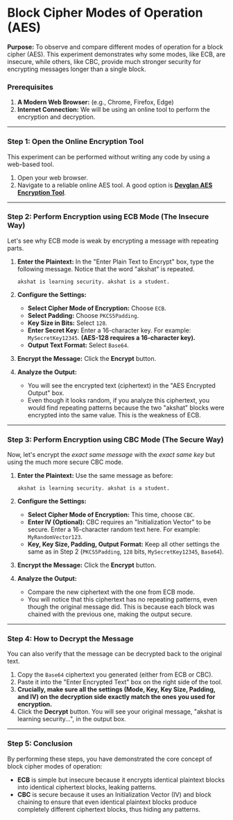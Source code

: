 # Block Cipher Modes of Operation (AES)

**Purpose:** To observe and compare different modes of operation for a block cipher (AES). This experiment demonstrates why some modes, like ECB, are insecure, while others, like CBC, provide much stronger security for encrypting messages longer than a single block.

### Prerequisites

1.  **A Modern Web Browser:** (e.g., Chrome, Firefox, Edge)
2.  **Internet Connection:** We will be using an online tool to perform the encryption and decryption.

---

### Step 1: Open the Online Encryption Tool

This experiment can be performed without writing any code by using a web-based tool.

1.  Open your web browser.
2.  Navigate to a reliable online AES tool. A good option is **[Devglan AES Encryption Tool](https://www.devglan.com/online-tools/aes-encryption-decryption)**.

---

### Step 2: Perform Encryption using ECB Mode (The Insecure Way)

Let's see why ECB mode is weak by encrypting a message with repeating parts.

1.  **Enter the Plaintext:** In the "Enter Plain Text to Encrypt" box, type the following message. Notice that the word "akshat" is repeated.
    ```
    akshat is learning security. akshat is a student.
    ```

2.  **Configure the Settings:**
    * **Select Cipher Mode of Encryption:** Choose `ECB`.
    * **Select Padding:** Choose `PKCS5Padding`.
    * **Key Size in Bits:** Select `128`.
    * **Enter Secret Key:** Enter a 16-character key. For example: `MySecretKey12345`. **(AES-128 requires a 16-character key).**
    * **Output Text Format:** Select `Base64`.

3.  **Encrypt the Message:** Click the **Encrypt** button.

4.  **Analyze the Output:**
    * You will see the encrypted text (ciphertext) in the "AES Encrypted Output" box.
    * Even though it looks random, if you analyze this ciphertext, you would find repeating patterns because the two "akshat" blocks were encrypted into the same value. This is the weakness of ECB.

---

### Step 3: Perform Encryption using CBC Mode (The Secure Way)

Now, let's encrypt the *exact same message* with the *exact same key* but using the much more secure CBC mode.

1.  **Enter the Plaintext:** Use the same message as before:
    ```
    akshat is learning security. akshat is a student.
    ```

2.  **Configure the Settings:**
    * **Select Cipher Mode of Encryption:** This time, choose `CBC`.
    * **Enter IV (Optional):** CBC requires an "Initialization Vector" to be secure. Enter a 16-character random text here. For example: `MyRandomVector123`.
    * **Key, Key Size, Padding, Output Format:** Keep all other settings the same as in Step 2 (`PKCS5Padding`, `128` bits, `MySecretKey12345`, `Base64`).

3.  **Encrypt the Message:** Click the **Encrypt** button.

4.  **Analyze the Output:**
    * Compare the new ciphertext with the one from ECB mode.
    * You will notice that this ciphertext has no repeating patterns, even though the original message did. This is because each block was chained with the previous one, making the output secure.

---

### Step 4: How to Decrypt the Message

You can also verify that the message can be decrypted back to the original text.

1.  Copy the `Base64` ciphertext you generated (either from ECB or CBC).
2.  Paste it into the "Enter Encrypted Text" box on the right side of the tool.
3.  **Crucially, make sure all the settings (Mode, Key, Key Size, Padding, and IV) on the decryption side exactly match the ones you used for encryption.**
4.  Click the **Decrypt** button. You will see your original message, "akshat is learning security...", in the output box.

---

### Step 5: Conclusion

By performing these steps, you have demonstrated the core concept of block cipher modes of operation:
* **ECB** is simple but insecure because it encrypts identical plaintext blocks into identical ciphertext blocks, leaking patterns.
* **CBC** is secure because it uses an Initialization Vector (IV) and block chaining to ensure that even identical plaintext blocks produce completely different ciphertext blocks, thus hiding any patterns.
